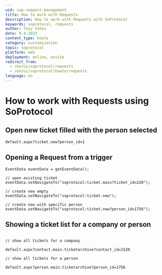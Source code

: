 ```yaml
---
uid: sop-request-management
title: How to work with Requests
description: How to work with Requests with SoProtocol
keywords: soprotocol, requests
author: Tony Yates
date: 9.4.2023
content_type: howto
category: customization
topic: soprotocol
platform: web
deployment: online, onsite
redirect_from:
  - /en/ui/soprotocol/requests
  - /en/ui/soprotocol/howto/requests
language: en
---
```


# How to work with Requests using SoProtocol

## Open new ticket filled with the person selected

```http
default.aspx?ticket.new?person_id=1
```

## Opening a Request from a trigger

```http
EventData eventData = getEventData();

// open existing ticket
eventData.setNavigateTo("soprotocol:ticket.main?ticket_id=220");

// create new empty
eventData.setNavigateTo("soprotocol:ticket.new");

// create new with specific person
eventData.setNavigateTo("soprotocol:ticket.new?person_id=1756");

```

## Showing a ticket list for a company or person

```http

// show all tickets for a company

default.aspx?contact.main.ticketarchive?contact_id=1520

// show all tickets for a person

default.aspx?person.main.ticketarchive?person_id=1756

```
